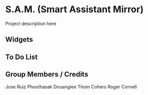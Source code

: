 # S.A.M. (Smart Assistant Mirror)

Project description here

## Widgets

## To Do List

## Group Members / Credits
Jose Ruiz
Phouthasak Douanglee
Thom Cohers
Roger Cornell